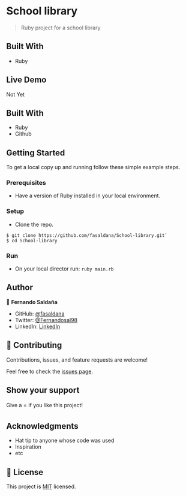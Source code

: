 # School library

> Ruby project for a school library

## Built With

- Ruby

## Live Demo

Not Yet

## Built With

- Ruby
- Github

## Getting Started

To get a local copy up and running follow these simple example steps.

### Prerequisites

- Have a version of Ruby installed in your local environment.

### Setup

- Clone the repo.

```
$ git clone https://github.com/fasaldana/School-library.git`
$ cd School-library
```

### Run

- On your local director run: `ruby main.rb`

## Author

👤 **Fernando Saldaña**

- GitHub: [@fasaldana](https://github.com/fasaldana)
- Twitter: [@Fernandosal98](https://twitter.com/Fernandosal98)
- LinkedIn: [LinkedIn](https://www.linkedin.com/in/fernando-saldana-8bbb89228/)

## 🤝 Contributing

Contributions, issues, and feature requests are welcome!

Feel free to check the [issues page](../../issues/).

## Show your support

Give a ⭐️ if you like this project!

## Acknowledgments

- Hat tip to anyone whose code was used
- Inspiration
- etc

## 📝 License

This project is [MIT](./MIT.md) licensed.
